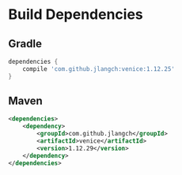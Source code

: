 # Build Dependencies


## Gradle

```groovy
dependencies {
    compile 'com.github.jlangch:venice:1.12.25'
}
```

## Maven

```xml
<dependencies>
    <dependency>
        <groupId>com.github.jlangch</groupId>
        <artifactId>venice</artifactId>
        <version>1.12.29</version>
    </dependency>
</dependencies>
```
